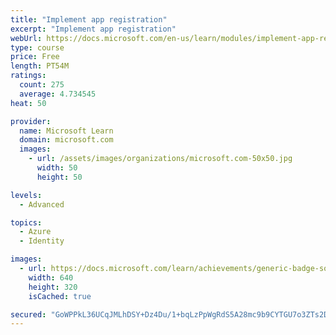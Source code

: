 ```yaml
---
title: "Implement app registration"
excerpt: "Implement app registration"
webUrl: https://docs.microsoft.com/en-us/learn/modules/implement-app-registration/
type: course
price: Free
length: PT54M
ratings:
  count: 275
  average: 4.734545
heat: 50

provider:
  name: Microsoft Learn
  domain: microsoft.com
  images:
    - url: /assets/images/organizations/microsoft.com-50x50.jpg
      width: 50
      height: 50

levels:
  - Advanced

topics:
  - Azure
  - Identity

images:
  - url: https://docs.microsoft.com/learn/achievements/generic-badge-social.png
    width: 640
    height: 320
    isCached: true

secured: "GoWPPkL36UCqJMLhDSY+Dz4Du/1+bqLzPpWgRdS5A28mc9b9CYTGU7o3ZTs2Dnr87Nb9ytPkaAKuLi+4cv3Fua7N6nbbLymqKOCRDZoy8N3GzTrTg/Ve6V2FpQN4bd9YKXjr7WNwE/m0Zuco8VlRpQhlLx33rZcjt8VoRZz4C2ZLXoYR5lUakIn0ZCcTbEfUKZzjEXCPfzx5SIuZ8ISyxFlr0fnXZizNZpJoV+YLxhj6zXSLljq44g6kBGStHU0ASxamp+SEHPy4iimSqzGBoCjogmqPGIWeRIjnaH26LxeWX3Gqvhl0SXwDoUMt7IJzNXDVoIikdLQEbxLF1el1yQNlkmoWAKk0HKVQOd+bJlFSoa5DRzZL5Nv4OfM9YdNwZTFrEo84ZnPfwBFEt6vowd06YngksNublu7VaOlB3Ks=;ADoJpRKFAOnmifgkIZeUNA=="
---
```


